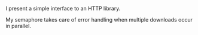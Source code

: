 I present a simple interface to an HTTP library.

My semaphore takes care of error handling when multiple downloads occur in parallel.